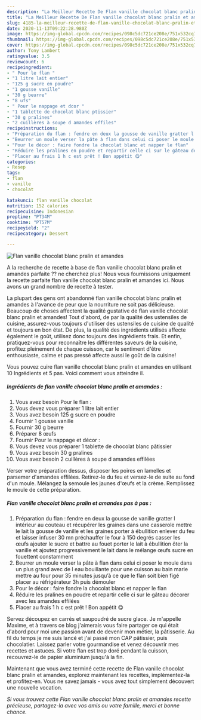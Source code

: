 ```yaml
---
description: "La Meilleur Recette De Flan vanille chocolat blanc pralin et amandes"
title: "La Meilleur Recette De Flan vanille chocolat blanc pralin et amandes"
slug: 4185-la-meilleur-recette-de-flan-vanille-chocolat-blanc-pralin-et-amandes
date: 2020-11-13T09:22:28.980Z
image: https://img-global.cpcdn.com/recipes/098c5dc721ce208e/751x532cq70/flan-vanille-chocolat-blanc-pralin-et-amandes-photo-principale-de-la-recette.jpg
thumbnail: https://img-global.cpcdn.com/recipes/098c5dc721ce208e/751x532cq70/flan-vanille-chocolat-blanc-pralin-et-amandes-photo-principale-de-la-recette.jpg
cover: https://img-global.cpcdn.com/recipes/098c5dc721ce208e/751x532cq70/flan-vanille-chocolat-blanc-pralin-et-amandes-photo-principale-de-la-recette.jpg
author: Tony Lambert
ratingvalue: 3.5
reviewcount: 6
recipeingredient:
- " Pour le flan "
- "1 litre lait entier"
- "125 g sucre en poudre"
- "1 gousse vanille"
- "30 g beurre"
- "8 ufs"
- " Pour le nappage et dcor "
- "1 tablette de chocolat blanc ptissier"
- "30 g pralines"
- "2 cuillères à soupe d amandes effiles"
recipeinstructions:
- "Préparation du flan : fendre en deux la gousse de vanille gratter l intérieur au couteau et récupérer les graines dans une casserole mettre le lait la gousse de vanille et les graines porter à ébullition enlever du feu et laisser infuser 30 mn préchauffer le four à 150 degrés casser les œufs ajouter le sucre et battre au fouet porter le lait à ébullition ôter la vanille et ajoutez progressivement le lait dans le mélange œufs sucre en fouettent constamment"
- "Beurrer un moule verser la pâte à flan dans celui ci poser le moule dans un plus grand avec de l eau bouillante pour une cuisson au bain marie mettre au four pour 35 minutes jusqu’à ce que le flan soit bien figé placer au réfrigérateur 3h puis démouler"
- "Pour le décor : faire fondre la chocolat blanc et napper le flan"
- "Réduire les pralines en poudre et repartir celle ci sur le gâteau décorer avec les amandes effilées"
- "Placer au frais 1 h c est prêt ! Bon appétit 😋"
categories:
- Resep
tags:
- flan
- vanille
- chocolat

katakunci: flan vanille chocolat 
nutrition: 152 calories
recipecuisine: Indonesian
preptime: "PT34M"
cooktime: "PT57M"
recipeyield: "2"
recipecategory: Dessert

---
```



![Flan vanille chocolat blanc pralin et amandes](https://img-global.cpcdn.com/recipes/098c5dc721ce208e/751x532cq70/flan-vanille-chocolat-blanc-pralin-et-amandes-photo-principale-de-la-recette.jpg)

A la recherche de recette à base de flan vanille chocolat blanc pralin et amandes parfaite ?? ne cherchez plus! Nous vous fournissons uniquement la recette parfaite flan vanille chocolat blanc pralin et amandes ici. Nous avons un grand nombre de recette à tester.

La plupart des gens ont abandonné flan vanille chocolat blanc pralin et amandes à l'avance de peur que la nourriture ne soit pas délicieuse. Beaucoup de choses affectent la qualité gustative de flan vanille chocolat blanc pralin et amandes! Tout d'abord, de par la qualité des ustensiles de cuisine, assurez-vous toujours d'utiliser des ustensiles de cuisine de qualité et toujours en bon état. De plus, la qualité des ingrédients utilisés affecte également le goût, utilisez donc toujours des ingrédients frais. Et enfin, pratiquez-vous pour reconnaître les différentes saveurs de la cuisine, profitez pleinement de chaque cuisson, car le sentiment d'être enthousiaste, calme et pas pressé affecte aussi le goût de la cuisine!

<!--inarticleads1-->

Vous pouvez cuire flan vanille chocolat blanc pralin et amandes en utilisant 10 Ingrédients et 5 pas. Voici comment vous atteindre il.

##### Ingrédients de flan vanille chocolat blanc pralin et amandes :

1. Vous avez besoin  Pour le flan :
1. Vous devez vous préparer 1 litre lait entier
1. Vous avez besoin 125 g sucre en poudre
1. Fournir 1 gousse vanille
1. Fournir 30 g beurre
1. Préparer 8 œufs
1. Fournir  Pour le nappage et décor :
1. Vous devez vous préparer 1 tablette de chocolat blanc pâtissier
1. Vous avez besoin 30 g pralines
1. Vous avez besoin 2 cuillères à soupe d amandes effilées


Verser votre préparation dessus, disposer les poires en lamelles et parsemer d&#39;amandes effilées. Retirez-le du feu et versez-le de suite au fond d&#39;un moule. Mélangez la semoule les jaunes d&#39;œufs et la crème. Remplissez le moule de cette préparation. 

<!--inarticleads2-->

##### Flan vanille chocolat blanc pralin et amandes pas à pas :

1. Préparation du flan : fendre en deux la gousse de vanille gratter l intérieur au couteau et récupérer les graines dans une casserole mettre le lait la gousse de vanille et les graines porter à ébullition enlever du feu et laisser infuser 30 mn préchauffer le four à 150 degrés casser les œufs ajouter le sucre et battre au fouet porter le lait à ébullition ôter la vanille et ajoutez progressivement le lait dans le mélange œufs sucre en fouettent constamment
1. Beurrer un moule verser la pâte à flan dans celui ci poser le moule dans un plus grand avec de l eau bouillante pour une cuisson au bain marie mettre au four pour 35 minutes jusqu’à ce que le flan soit bien figé placer au réfrigérateur 3h puis démouler
1. Pour le décor : faire fondre la chocolat blanc et napper le flan
1. Réduire les pralines en poudre et repartir celle ci sur le gâteau décorer avec les amandes effilées
1. Placer au frais 1 h c est prêt ! Bon appétit 😋


Servez découpez en carrés et saupoudré de sucre glace. Je m&#39;appelle Maxime, et à travers ce blog j&#39;aimerais vous faire partager ce qui était d&#39;abord pour moi une passion avant de devenir mon métier, la pâtisserie. Au fil du temps je me suis lancé et j&#39;ai passé mon CAP pâtissier, puis chocolatier. Laissez parler votre gourmandise et venez découvrir mes recettes et astuces. Si votre flan est trop doré pendant la cuisson, recouvrez-le de papier aluminium jusqu&#39;à la fin. 

<!--inarticleads1-->

<p>
Maintenant que vous avez terminé cette recette de Flan vanille chocolat blanc pralin et amandes, explorez maintenant les recettes, implémentez-la et profitez-en. Vous ne savez jamais - vous avez tout simplement découvert une nouvelle vocation.
</p>

<p>
<i>Si vous trouvez cette Flan vanille chocolat blanc pralin et amandes recette précieuse, partagez-la avec vos amis ou votre famille, merci et bonne chance.</i>
</p>
